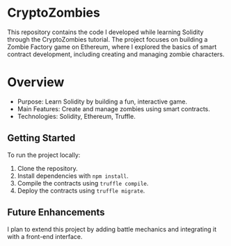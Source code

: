# CryptoZombies
This repository contains the code I developed while learning Solidity through the CryptoZombies tutorial. The project focuses on building a Zombie Factory game on Ethereum, where I explored the basics of smart contract development, including creating and managing zombie characters.

# Overview
- Purpose: Learn Solidity by building a fun, interactive game.
- Main Features: Create and manage zombies using smart contracts.
- Technologies: Solidity, Ethereum, Truffle.

## Getting Started
To run the project locally:
1. Clone the repository.
2. Install dependencies with `npm install`.
3. Compile the contracts using `truffle compile`.
4. Deploy the contracts using `truffle migrate`.

## Future Enhancements
I plan to extend this project by adding battle mechanics and integrating it with a front-end interface.

